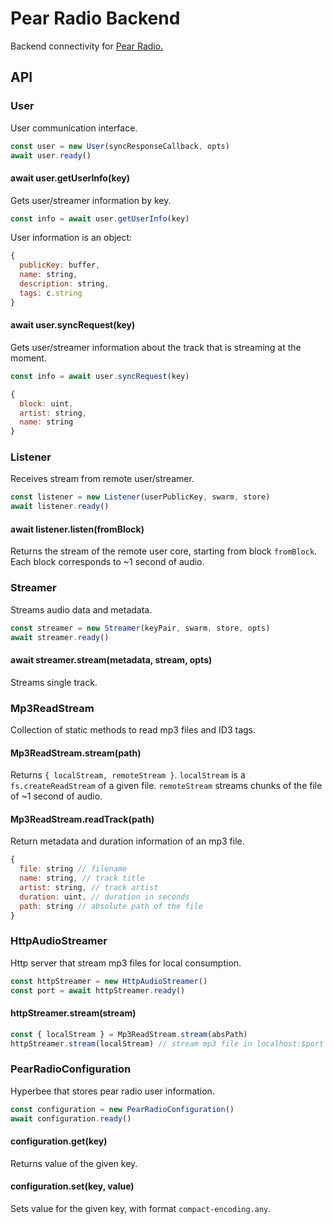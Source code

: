 # Pear Radio Backend

Backend connectivity for [Pear Radio.](https://github.com/holepunchto/pear-radio)

## API

### User

User communication interface.

``` javascript
const user = new User(syncResponseCallback, opts)
await user.ready()
```

#### await user.getUserInfo(key)

Gets user/streamer information by key.

``` javascript
const info = await user.getUserInfo(key)
```

User information is an object:

``` javascript
{
  publicKey: buffer,
  name: string,
  description: string,
  tags: c.string
}
```

#### await user.syncRequest(key)

Gets user/streamer information about the track that is streaming at the moment.

``` javascript
const info = await user.syncRequest(key)
```

``` javascript
{
  block: uint,
  artist: string,
  name: string
}
```

### Listener

Receives stream from remote user/streamer.

``` javascript
const listener = new Listener(userPublicKey, swarm, store)
await listener.ready()
```

#### await listener.listen(fromBlock)

Returns the stream of the remote user core, starting from block `fromBlock`. Each block corresponds to ~1 second of audio.

### Streamer

Streams audio data and metadata.

``` javascript
const streamer = new Streamer(keyPair, swarm, store, opts)
await streamer.ready()
```

#### await streamer.stream(metadata, stream, opts)

Streams single track.

### Mp3ReadStream

Collection of static methods to read mp3 files and ID3 tags.

#### Mp3ReadStream.stream(path)

Returns `{ localStream, remoteStream }`. `localStream` is a `fs.createReadStream` of a given file. `remoteStream` streams chunks of the file of ~1 second of audio.

#### Mp3ReadStream.readTrack(path)

Return metadata and duration information of an mp3 file.

``` javascript
{
  file: string // filename
  name: string, // track title
  artist: string, // track artist
  duration: uint, // duration in seconds
  path: string // absolute path of the file
}
```

### HttpAudioStreamer

Http server that stream mp3 files for local consumption.

``` javascript
const httpStreamer = new HttpAudioStreamer()
const port = await httpStreamer.ready()
```

#### httpStreamer.stream(stream)

``` javascript
const { localStream } = Mp3ReadStream.stream(absPath)
httpStreamer.stream(localStream) // stream mp3 file in localhost:$port
```

### PearRadioConfiguration

Hyperbee that stores pear radio user information.

``` javascript
const configuration = new PearRadioConfiguration()
await configuration.ready()
```

#### configuration.get(key)

Returns value of the given key.

#### configuration.set(key, value)

Sets value for the given key, with format `compact-encoding.any`.
